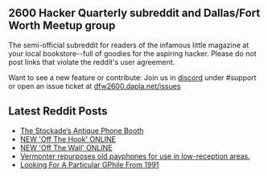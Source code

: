 ## 2600 Hacker Quarterly subreddit and Dallas/Fort Worth Meetup group
The semi-official subreddit for readers of the infamous little magazine at your local bookstore--full of goodies for the aspiring hacker. Please do not post links that violate the reddit's user agreement.

Want to see a new feature or contribute: 
Join us in [discord](https://dfw2600.dapla.net/chat) under #support or open an issue ticket at [dfw2600.dapla.net/issues](https://dfw2600.dapla.net/issues)

## Latest Reddit Posts
<!-- BLOG-POST-LIST:START -->
- [The Stockade’s Antique Phone Booth](https://www.reddit.com/r/2600/comments/1l64a2r/the_stockades_antique_phone_booth/)
- [NEW 'Off The Hook' ONLINE](https://2600.com/hook/04-06-2025)
- [NEW 'Off The Wall' ONLINE](https://2600.com/wall/03-06-2025)
- [Vermonter repurposes old payphones for use in low-reception areas.](https://www.reddit.com/r/2600/comments/1l0afzd/vermonter_repurposes_old_payphones_for_use_in/)
- [Looking For A Particular GPhile From 1991](https://www.reddit.com/r/2600/comments/1kzr4sv/looking_for_a_particular_gphile_from_1991/)
<!-- BLOG-POST-LIST:END -->
